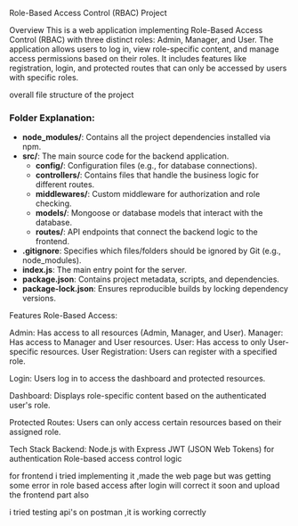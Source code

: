 Role-Based Access Control (RBAC) Project

Overview
This is a web application implementing Role-Based Access Control (RBAC) with three distinct roles: Admin, Manager, and User. The application allows users to log in, view role-specific content, and manage access permissions based on their roles. It includes features like registration, login, and protected routes that can only be accessed by users with specific roles.

overall file structure of the project 


### Folder Explanation:
- **node_modules/**: Contains all the project dependencies installed via npm.
- **src/**: The main source code for the backend application.
  - **config/**: Configuration files (e.g., for database connections).
  - **controllers/**: Contains files that handle the business logic for different routes.
  - **middlewares/**: Custom middleware for authorization and role checking.
  - **models/**: Mongoose or database models that interact with the database.
  - **routes/**: API endpoints that connect the backend logic to the frontend.
- **.gitignore**: Specifies which files/folders should be ignored by Git (e.g., node_modules).
- **index.js**: The main entry point for the server.
- **package.json**: Contains project metadata, scripts, and dependencies.
- **package-lock.json**: Ensures reproducible builds by locking dependency versions.



 Features
Role-Based Access:

Admin: Has access to all resources (Admin, Manager, and User).
Manager: Has access to Manager and User resources.
User: Has access to only User-specific resources.
User Registration: Users can register with a specified role.

Login: Users log in to access the dashboard and protected resources.

Dashboard: Displays role-specific content based on the authenticated user's role.

Protected Routes: Users can only access certain resources based on their assigned role.

Tech Stack
Backend: Node.js with Express
JWT (JSON Web Tokens) for authentication
Role-based access control logic

for frontend i tried implementing it ,made the web page
but was getting some error in role based access after login 
will correct it soon and upload the frontend part also 

i tried testing api's on postman ,it is working correctly
